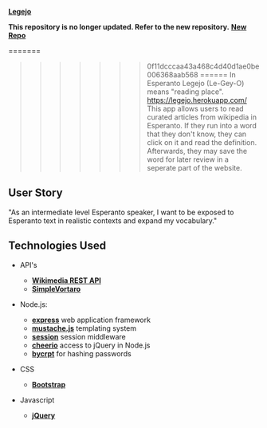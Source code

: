 **[Legejo](https://legejo.herokuapp.com/)**

**This repository is no longer updated. Refer to the new repository.**
**[New Repo](https://github.com/MikoBrandini/Legejo)**

=======
>>>>>>> 0f11dcccaa43a468c4d40d1ae0be006368aab568
======
In Esperanto Legejo (Le-Gey-O) means "reading place". 
https://legejo.herokuapp.com/
This app allows users to read curated articles from wikipedia in Esperanto. If they run
into a word that they don't know, they can click on it and read the definition. Afterwards,
they may save the word for later review in a seperate part of the website.

User Story 
------
"As an  intermediate level Esperanto speaker, I want to be exposed to Esperanto text in realistic contexts and expand my vocabulary."

Technologies Used
------ 
* API's 
    * **[Wikimedia REST API](https://eo.wikipedia.org/api/rest_v1/#/)**
    * **[SimpleVortaro](http://www.simplavortaro.org/informo/api)**
* Node.js:
    * **[express](https://github.com/expressjs/express)** web application framework
    * **[mustache.js](https://github.com/janl/mustache.js)** templating system
    * **[session](https://github.com/expressjs/session)** session middleware
    * **[cheerio](https://github.com/cheeriojs/cheerio)** access to jQuery in Node.js
    * **[bycrpt](https://github.com/kelektiv/node.bcrypt.js)** for hashing passwords
* CSS
    * **[Bootstrap](http://getbootstrap.com)**

* Javascript
    * **[jQuery](https://jquery.com)**
